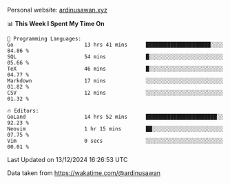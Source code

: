Personal website: [ardinusawan.xyz](https://ardinusawan.xyz)

<!--START_SECTION:waka-->
📊 **This Week I Spent My Time On** 

```text
💬 Programming Languages: 
Go                       13 hrs 41 mins      █████████████████████░░░░   84.86 % 
SQL                      54 mins             █░░░░░░░░░░░░░░░░░░░░░░░░   05.66 % 
TeX                      46 mins             █░░░░░░░░░░░░░░░░░░░░░░░░   04.77 % 
Markdown                 17 mins             ░░░░░░░░░░░░░░░░░░░░░░░░░   01.82 % 
CSV                      12 mins             ░░░░░░░░░░░░░░░░░░░░░░░░░   01.32 % 

🔥 Editors: 
GoLand                   14 hrs 52 mins      ███████████████████████░░   92.23 % 
Neovim                   1 hr 15 mins        ██░░░░░░░░░░░░░░░░░░░░░░░   07.75 % 
Vim                      0 secs              ░░░░░░░░░░░░░░░░░░░░░░░░░   00.01 % 
```


 Last Updated on 13/12/2024 16:26:53 UTC
<!--END_SECTION:waka-->
Data taken from https://wakatime.com/@ardinusawan
